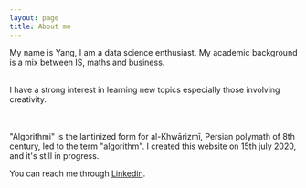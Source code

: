 ```yaml
---
layout: page
title: About me
---
```


<p style="text-align:justify">
My name is Yang, I am a data science enthusiast. My academic background is a mix between
IS, maths and business.

<br>
<br>

I have a strong interest in learning new topics especially those involving creativity.

<br>
<br>
"Algorithmi" is the lantinized form for al-Khwārizmī, Persian polymath of 8th century, led to the term "algorithm". I created this website on 15th july 2020, and it's still in progress. 

You can reach me through <a class="cleanLink" href="http://linkedin.com/in/yangwangparis">Linkedin</a>.
</p>
